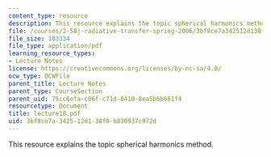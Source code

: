 ```yaml
---
content_type: resource
description: This resource explains the topic spherical harmonics method.
file: /courses/2-58j-radiative-transfer-spring-2006/3bf8ce7a342512d138f0b830937c972d_lecture18.pdf
file_size: 103334
file_type: application/pdf
learning_resource_types:
- Lecture Notes
license: https://creativecommons.org/licenses/by-nc-sa/4.0/
ocw_type: OCWFile
parent_title: Lecture Notes
parent_type: CourseSection
parent_uid: 75cc6efa-c06f-c71d-8410-8ea5b6b661f4
resourcetype: Document
title: lecture18.pdf
uid: 3bf8ce7a-3425-12d1-38f0-b830937c972d
---
```

This resource explains the topic spherical harmonics method.